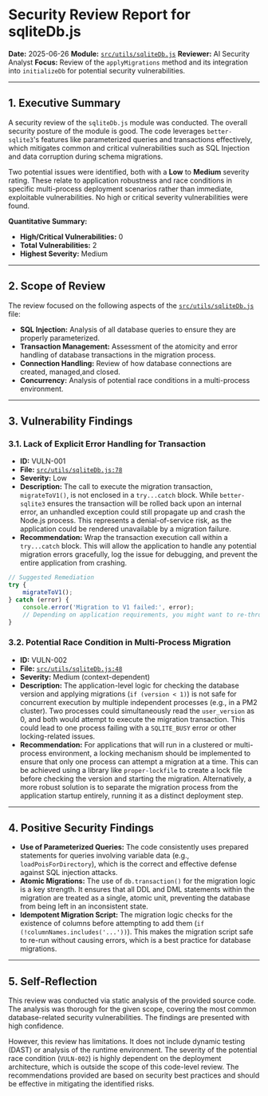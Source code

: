 # Security Review Report for sqliteDb.js

**Date:** 2025-06-26
**Module:** [`src/utils/sqliteDb.js`](src/utils/sqliteDb.js)
**Reviewer:** AI Security Analyst
**Focus:** Review of the `applyMigrations` method and its integration into `initializeDb` for potential security vulnerabilities.

---

## 1. Executive Summary

A security review of the `sqliteDb.js` module was conducted. The overall security posture of the module is good. The code leverages `better-sqlite3`'s features like parameterized queries and transactions effectively, which mitigates common and critical vulnerabilities such as SQL Injection and data corruption during schema migrations.

Two potential issues were identified, both with a **Low** to **Medium** severity rating. These relate to application robustness and race conditions in specific multi-process deployment scenarios rather than immediate, exploitable vulnerabilities. No high or critical severity vulnerabilities were found.

**Quantitative Summary:**
- **High/Critical Vulnerabilities:** 0
- **Total Vulnerabilities:** 2
- **Highest Severity:** Medium

---

## 2. Scope of Review

The review focused on the following aspects of the [`src/utils/sqliteDb.js`](src/utils/sqliteDb.js) file:
- **SQL Injection:** Analysis of all database queries to ensure they are properly parameterized.
- **Transaction Management:** Assessment of the atomicity and error handling of database transactions in the migration process.
- **Connection Handling:** Review of how database connections are created, managed,and closed.
- **Concurrency:** Analysis of potential race conditions in a multi-process environment.

---

## 3. Vulnerability Findings

### 3.1. Lack of Explicit Error Handling for Transaction

- **ID:** VULN-001
- **File:** [`src/utils/sqliteDb.js:78`](src/utils/sqliteDb.js:78)
- **Severity:** Low
- **Description:** The call to execute the migration transaction, `migrateToV1()`, is not enclosed in a `try...catch` block. While `better-sqlite3` ensures the transaction will be rolled back upon an internal error, an unhandled exception could still propagate up and crash the Node.js process. This represents a denial-of-service risk, as the application could be rendered unavailable by a migration failure.
- **Recommendation:** Wrap the transaction execution call within a `try...catch` block. This will allow the application to handle any potential migration errors gracefully, log the issue for debugging, and prevent the entire application from crashing.

```javascript
// Suggested Remediation
try {
    migrateToV1();
} catch (error) {
    console.error('Migration to V1 failed:', error);
    // Depending on application requirements, you might want to re-throw or exit
}
```

### 3.2. Potential Race Condition in Multi-Process Migration

- **ID:** VULN-002
- **File:** [`src/utils/sqliteDb.js:48`](src/utils/sqliteDb.js:48)
- **Severity:** Medium (context-dependent)
- **Description:** The application-level logic for checking the database version and applying migrations (`if (version < 1)`) is not safe for concurrent execution by multiple independent processes (e.g., in a PM2 cluster). Two processes could simultaneously read the `user_version` as 0, and both would attempt to execute the migration transaction. This could lead to one process failing with a `SQLITE_BUSY` error or other locking-related issues.
- **Recommendation:** For applications that will run in a clustered or multi-process environment, a locking mechanism should be implemented to ensure that only one process can attempt a migration at a time. This can be achieved using a library like `proper-lockfile` to create a lock file before checking the version and starting the migration. Alternatively, a more robust solution is to separate the migration process from the application startup entirely, running it as a distinct deployment step.

---

## 4. Positive Security Findings

- **Use of Parameterized Queries:** The code consistently uses prepared statements for queries involving variable data (e.g., `loadPoisForDirectory`), which is the correct and effective defense against SQL injection attacks.
- **Atomic Migrations:** The use of `db.transaction()` for the migration logic is a key strength. It ensures that all DDL and DML statements within the migration are treated as a single, atomic unit, preventing the database from being left in an inconsistent state.
- **Idempotent Migration Script:** The migration logic checks for the existence of columns before attempting to add them (`if (!columnNames.includes('...'))`). This makes the migration script safe to re-run without causing errors, which is a best practice for database migrations.

---

## 5. Self-Reflection

This review was conducted via static analysis of the provided source code. The analysis was thorough for the given scope, covering the most common database-related security vulnerabilities. The findings are presented with high confidence.

However, this review has limitations. It does not include dynamic testing (DAST) or analysis of the runtime environment. The severity of the potential race condition (`VULN-002`) is highly dependent on the deployment architecture, which is outside the scope of this code-level review. The recommendations provided are based on security best practices and should be effective in mitigating the identified risks.